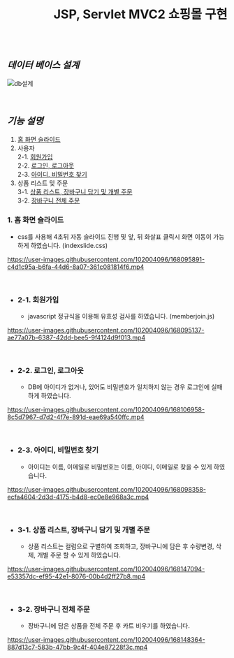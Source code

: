 <div align = right>

# JSP, Servlet MVC2 쇼핑몰 구현
</div>
<br></br>

## *데이터 베이스 설계*

![db설계](https://user-images.githubusercontent.com/102004096/168110788-e453bd47-2a0c-4efd-b6d4-48541f099429.PNG)

<br>

## *기능 설명*

1. [홈 화면 슬라이드](#1.-홈-화면-슬라이드) <br>
2. 사용자 <br>
  2-1. [회원가입](#2-1.-회원가입) <br>
  2-2. [로그인, 로그아웃](#2-2.-로그인,-로그아웃) <br>
  2-3. [아이디, 비밀번호 찾기](#2-3.-아이디,-비밀번호-찾기) <br>
3. 상품 리스트 및 주문 <br>
  3-1. [상품 리스트, 장바구니 담기 및 개별 주문](#3-1.-상품-리스트,-장바구니-담기-및-개별-주문) <br>
  3-2. [장바구니 전체 주문](#3-2.-장바구니-전체-주문) <br>


### 1. 홈 화면 슬라이드
  - css를 사용해 4초뒤 자동 슬라이드 진행 및 앞, 뒤 화살표 클릭시 화면 이동이 가능하게 하였습니다. (indexslide.css)

https://user-images.githubusercontent.com/102004096/168095891-c4d1c95a-b6fa-44d6-8a07-361c081814f6.mp4

<br>

- ### 2-1. 회원가입
  - javascript 정규식을 이용해 유효성 검사를 하였습니다. (memberjoin.js)

https://user-images.githubusercontent.com/102004096/168095137-ae77a07b-6387-42dd-bee5-9f4124d9f013.mp4

<br>

- ### 2-2. 로그인, 로그아웃
  - DB에 아이디가 없거나, 있어도 비밀번호가 일치하지 않는 경우 로그인에 실패하게 하였습니다.


https://user-images.githubusercontent.com/102004096/168106958-8c5d7967-d7d2-4f7e-891d-eae69a540ffc.mp4

<br>

- ### 2-3. 아이디, 비밀번호 찾기
  - 아이디는 이름, 이메일로 비밀번호는 이름, 아이디, 이메일로 찾을 수 있게 하였습니다.

https://user-images.githubusercontent.com/102004096/168098358-ecfa4604-2d3d-4175-b4d8-ec0e8e968a3c.mp4

<br>

- ### 3-1. 상품 리스트, 장바구니 담기 및 개별 주문
  - 상품 리스트는 컬럼으로 구별하여 조회하고, 장바구니에 담은 후 수량변경, 삭제, 개별 주문 할 수 있게 하였습니다.

https://user-images.githubusercontent.com/102004096/168147094-e53357dc-ef95-42e1-8076-00b4d2ff27b8.mp4

<br>

- ### 3-2. 장바구니 전체 주문
  - 장바구니에 담은 상품을 전체 주문 후 카트 비우기를 하였습니다.

https://user-images.githubusercontent.com/102004096/168148364-887d13c7-583b-47bb-9c4f-404e87228f3c.mp4

